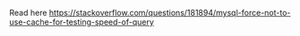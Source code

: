 Read here https://stackoverflow.com/questions/181894/mysql-force-not-to-use-cache-for-testing-speed-of-query
